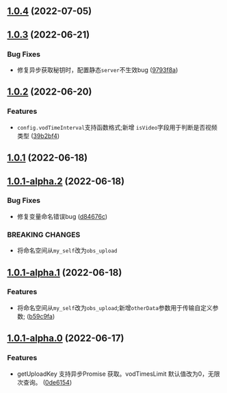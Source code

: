 ## [1.0.4](https://github.com/lei-mu/obs-upload/compare/1.0.4-alpha.0...1.0.4) (2022-07-05)



## [1.0.3](https://github.com/lei-mu/obs-upload/compare/1.0.3-alpha.1...1.0.3) (2022-06-21)


### Bug Fixes

* 修复异步获取秘钥时，配置静态`server`不生效bug ([9793f8a](https://github.com/lei-mu/obs-upload/commit/9793f8ab76053b81b152aa2ce6c1fd00d2d45f9d))



## [1.0.2](https://github.com/lei-mu/obs-upload/compare/1.0.1...1.0.2) (2022-06-20)


### Features

* `config.vodTimeInterval`支持函数格式;新增 `isVideo`字段用于判断是否视频类型 ([39b2bf4](https://github.com/lei-mu/obs-upload/commit/39b2bf438b8e42fa6bc8f464aa927dabe353afdc))



## [1.0.1](https://github.com/lei-mu/obs-upload/compare/1.0.1-alpha.2...1.0.1) (2022-06-18)



## [1.0.1-alpha.2](https://github.com/lei-mu/obs-upload/compare/1.0.1-alpha.1...1.0.1-alpha.2) (2022-06-18)


### Bug Fixes

* 修复变量命名错误bug ([d84676c](https://github.com/lei-mu/obs-upload/commit/d84676ca6d3a49fc8cd7f2b8c42bc8aa287b115a))


### BREAKING CHANGES

* 将命名空间从`my_self`改为`obs_upload`



## [1.0.1-alpha.1](https://github.com/lei-mu/obs-upload/compare/1.0.1-alpha.0...1.0.1-alpha.1) (2022-06-18)


### Features

* 将命名空间从`my_self`改为`obs_upload`;新增`otherData`参数用于传输自定义参数; ([b59c9fa](https://github.com/lei-mu/obs-upload/commit/b59c9fab049ab448b4bf401140911562301789b5))



## [1.0.1-alpha.0](https://github.com/lei-mu/obs-upload/compare/1.0.0...1.0.1-alpha.0) (2022-06-17)


### Features

* getUploadKey 支持异步Promise 获取。vodTimesLimit 默认值改为0，无限次查询。 ([0de6154](https://github.com/lei-mu/obs-upload/commit/0de6154b406a20f6b1b06c2efd8b95fab491ce55))



